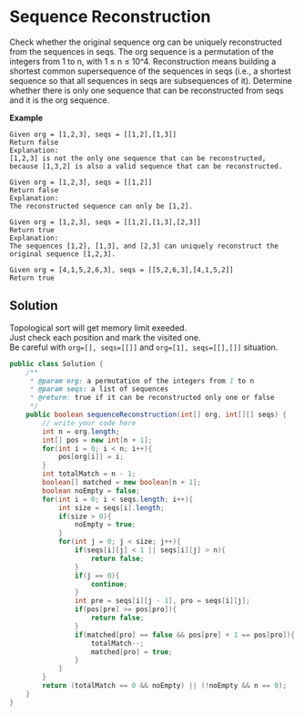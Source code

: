# Sequence Reconstruction
Check whether the original sequence org can be uniquely reconstructed from the sequences in seqs. The org sequence is a permutation of the integers from 1 to n, with 1 ≤ n ≤ 10^4. Reconstruction means building a shortest common supersequence of the sequences in seqs (i.e., a shortest sequence so that all sequences in seqs are subsequences of it). Determine whether there is only one sequence that can be reconstructed from seqs and it is the org sequence.

**Example**  
```
Given org = [1,2,3], seqs = [[1,2],[1,3]]
Return false
Explanation:
[1,2,3] is not the only one sequence that can be reconstructed, because [1,3,2] is also a valid sequence that can be reconstructed.

Given org = [1,2,3], seqs = [[1,2]]
Return false
Explanation:
The reconstructed sequence can only be [1,2].

Given org = [1,2,3], seqs = [[1,2],[1,3],[2,3]]
Return true
Explanation:
The sequences [1,2], [1,3], and [2,3] can uniquely reconstruct the original sequence [1,2,3].

Given org = [4,1,5,2,6,3], seqs = [[5,2,6,3],[4,1,5,2]]
Return true
```
## Solution
Topological sort will get memory limit exeeded.  
Just check each position and mark the visited one.  
Be careful with `org=[], seqs=[[]]` and `org=[1], seqs=[[],[]]` situation.  
```java
public class Solution {
    /**
     * @param org: a permutation of the integers from 1 to n
     * @param seqs: a list of sequences
     * @return: true if it can be reconstructed only one or false
     */
    public boolean sequenceReconstruction(int[] org, int[][] seqs) {
        // write your code here
        int n = org.length;
        int[] pos = new int[n + 1];
        for(int i = 0; i < n; i++){
            pos[org[i]] = i;
        }
        int totalMatch = n - 1;
        boolean[] matched = new boolean[n + 1];
        boolean noEmpty = false;
        for(int i = 0; i < seqs.length; i++){
            int size = seqs[i].length;
            if(size > 0){
                noEmpty = true;
            }
            for(int j = 0; j < size; j++){
                if(seqs[i][j] < 1 || seqs[i][j] > n){
                    return false;
                }
                if(j == 0){
                    continue;
                }
                int pre = seqs[i][j - 1], pro = seqs[i][j];
                if(pos[pre] >= pos[pro]){
                    return false;
                }
                if(matched[pro] == false && pos[pre] + 1 == pos[pro]){
                    totalMatch--;
                    matched[pro] = true;
                }
            }
        }
        return (totalMatch == 0 && noEmpty) || (!noEmpty && n == 0);
    }
}
```
